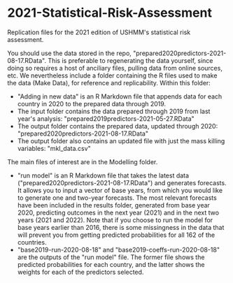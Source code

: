 # 2021-Statistical-Risk-Assessment

Replication files for the 2021 edition of USHMM's statistical risk assessment. 

You should use the data stored in the repo, "prepared2020predictors-2021-08-17.RData". This is preferable to regenerating the data yourself, since doing so requires a host of anciliary files, pulling data from online sources, etc. We nevertheless include a folder containing the R files used to make the data (Make Data), for reference and replicability. Within this folder:

- "Adding in new data" is an R Markdown file that appends data for each country in 2020 to the prepared data through 2019.
- The input folder contains the data prepared through 2019 from last year's analysis: "prepared2019predictors-2021-05-27.RData"
- The output folder contains the prepared data, updated through 2020: "prepared2020predictors-2021-08-17.RData"
- The output folder also contains an updated file with just the mass killing variables: "mkl_data.csv"

The main files of interest are in the Modelling folder. 

- "run model" is an R Markdown file that takes the latest data ("prepared2020predictors-2021-08-17.RData") and generates forecasts. It allows you to input a vector of base years, from which you would like to generate one and two-year forecasts. The most relevant forecasts have been included in the results folder, generated from base year 2020, predicting outcomes in the next year (2021) and in the next two years (2021 and 2022). Note that if you choose to run the model for base years earlier than 2016, there is some missingness in the data that will prevent you from getting predicted probabilities for all 162 of the countries.
- "base2019-run-2020-08-18" and "base2019-coeffs-run-2020-08-18" are the outputs of the "run model" file. The former file shows the predicted probabilities for each country, and the latter shows the weights for each of the predictors selected. 
